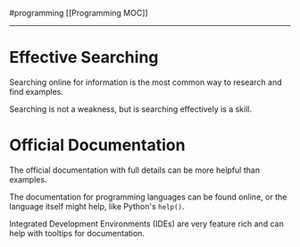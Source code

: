 #programming 
[[Programming MOC]]
-- --

# Effective Searching

Searching online for information is the most common way to research and find examples.

Searching is not a weakness, but is searching effectively is a skill.

# Official Documentation

The official documentation with full details can be more helpful than examples.

The documentation for programming languages can be found online, or the language itself might help, like Python's `help()`.

Integrated Development Environments (IDEs) are very feature rich and can help with tooltips for documentation.  